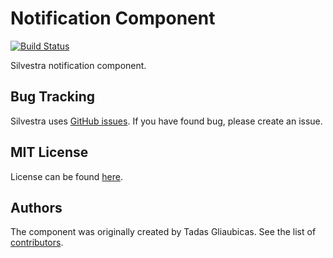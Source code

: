 Notification Component
===

[![Build Status](https://travis-ci.org/Silvestra/Notification.svg?branch=master)](https://travis-ci.org/Silvestra/Notification)

Silvestra notification component.

Bug Tracking
---------

Silvestra uses [GitHub issues](https://github.com/Silvestra/Silvestra/issues). If you have found bug, please create an issue.

MIT License
---------

License can be found [here](https://github.com/Silvestra/Notification/blob/master/LICENSE).

Authors
---------

The component was originally created by Tadas Gliaubicas. See the list of [contributors](https://github.com/Silvestra/Notification/contributors).
